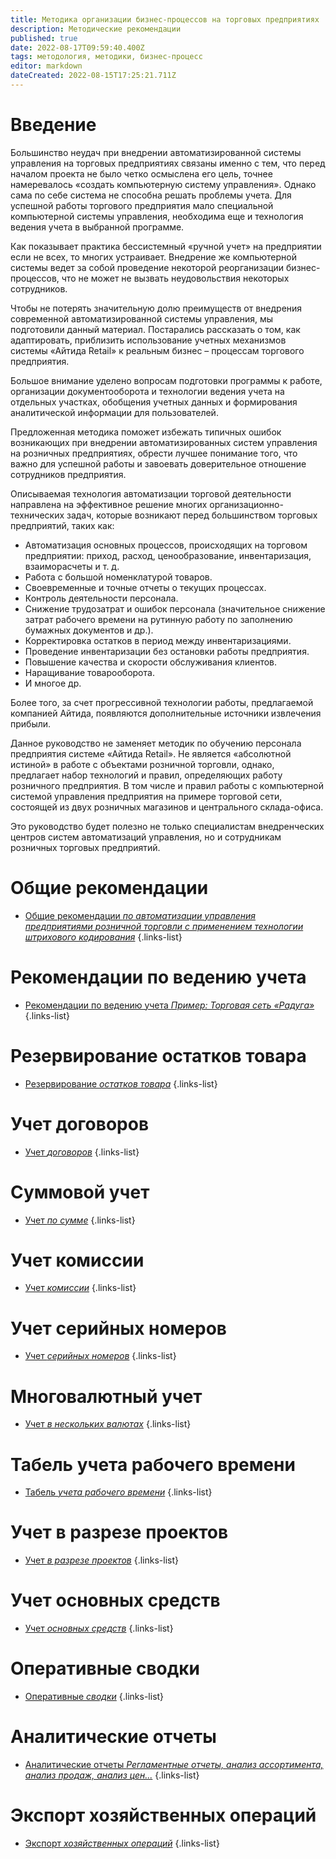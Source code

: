 ```yaml
---
title: Методика организации бизнес-процессов на торговых предприятиях
description: Методические рекомендации
published: true
date: 2022-08-17T09:59:40.400Z
tags: методология, методики, бизнес-процесс
editor: markdown
dateCreated: 2022-08-15T17:25:21.711Z
---
```


# Введение

Большинство неудач при внедрении автоматизированной системы управления на торговых предприятиях связаны именно с тем, что перед началом проекта не было четко осмыслена его цель, точнее намеревалось «создать компьютерную систему управления». Однако сама по себе система не способна решать проблемы учета. Для успешной работы торгового предприятия мало специальной компьютерной системы управления, необходима еще и технология ведения учета в выбранной программе.

Как показывает практика бессистемный «ручной учет» на предприятии если не всех, то многих устраивает. Внедрение же компьютерной системы ведет за собой проведение некоторой реорганизации бизнес-процессов, что не может не вызвать неудовольствия некоторых сотрудников.

Чтобы не потерять значительную долю преимуществ от внедрения современной автоматизированной системы управления, мы подготовили данный материал. Постарались рассказать о том, как адаптировать, приблизить использование учетных механизмов системы «Айтида Retail» к реальным бизнес – процессам торгового предприятия.

Большое внимание уделено вопросам подготовки программы к работе, организации документооборота и технологии ведения учета на отдельных участках, обобщения учетных данных и формирования аналитической информации для пользователей.

Предложенная методика поможет избежать типичных ошибок возникающих при внедрении автоматизированных систем управления на розничных предприятиях, обрести лучшее понимание того, что важно для успешной работы и завоевать доверительное отношение сотрудников предприятия.

Описываемая технология автоматизации торговой деятельности направлена на эффективное решение многих организационно-технических задач, которые возникают перед большинством торговых предприятий, таких как:

-   Автоматизация основных процессов, происходящих на торговом предприятии: приход, расход, ценообразование, инвентаризация, взаиморасчеты и т. д.
-   Работа с большой номенклатурой товаров.
-   Своевременные и точные отчеты о текущих процессах.
-   Контроль деятельности персонала.
-   Снижение трудозатрат и ошибок персонала (значительное снижение затрат рабочего времени на рутинную работу по заполнению бумажных документов и др.).
-   Корректировка остатков в период между инвентаризациями.
-   Проведение инвентаризации без остановки работы предприятия.
-   Повышение качества и скорости обслуживания клиентов.
-   Наращивание товарооборота.
-   И многое др.

    
Более того, за счет прогрессивной технологии работы, предлагаемой компанией Айтида, появляются дополнительные источники извлечения прибыли.

Данное руководство не заменяет методик по обучению персонала предприятия системе «Айтида Retail». Не является «абсолютной истиной» в работе с объектами розничной торговли, однако, предлагает набор технологий и правил, определяющих работу розничного предприятия. В том числе и правил работы с компьютерной системой управления предприятия на примере торговой сети, состоящей из двух розничных магазинов и центрального склада-офиса.

Это руководство будет полезно не только специалистам внедренческих центров систем автоматизаций управления, но и сотрудникам розничных торговых предприятий.

# Общие рекомендации
- [Общие рекомендации *по автоматизации управления предприятиями розничной торговли с применением технологии штрихового кодирования*](/docs/metodology/general)
{.links-list}
# Рекомендации по ведению учета
- [Рекомендации по ведению учета *Пример: Торговая сеть «Радуга»*](/docs/metodology/recomendations)
{.links-list}
# Резервирование остатков товара
- [Резервирование *остатков товара*](/docs/metodology/reserve)
{.links-list}
# Учет договоров
- [Учет *договоров*](/docs/metodology/contracts)
{.links-list}
# Суммовой учет
- [Учет *по сумме*](/docs/metodology/summaryaccounting)
{.links-list}
# Учет комиссии
- [Учет *комиссии*](/docs/metodology/commission)
{.links-list}
# Учет серийных номеров
- [Учет *серийных номеров*](/docs/metodology/serial)
{.links-list}
# Многовалютный учет
- [Учет *в нескольких валютах*](/docs/metodology/multicurrency)
{.links-list}
# Табель учета рабочего времени
- [Табель *учета рабочего времени*](/docs/metodology/timesheet)
{.links-list}
# Учет в разрезе проектов
- [Учет *в разрезе проектов*](/docs/metodology/project)
{.links-list}
# Учет основных средств
- [Учет *основных средств*](/docs/metodology/mainassets)
{.links-list}
# Оперативные сводки
- [Оперативные *сводки*](/docs/metodology/summaries)
{.links-list}
# Аналитические отчеты
- [Аналитические отчеты *Регламентные отчеты, анализ ассортимента, анализ продаж, анализ цен...*](/docs/metodology/reports)
{.links-list}
# Экспорт хозяйственных операций
- [Экспорт *хозяйственных операций*](/docs/metodology/export)
{.links-list}